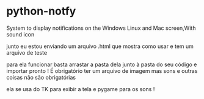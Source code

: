 # python-notfy
System to display notifications on the Windows Linux and Mac screen,With sound icon


junto eu estou enviando um arquivo .html que mostra como usar e tem um arquivo de teste 

para ela funcionar basta arrastar a pasta dela junto à pasta do seu código e importar pronto ! É obrigatório ter um arquivo de imagem mas sons e outras coisas não são obrigatórias

ela se usa do TK para exibir a tela e pygame para os sons !
